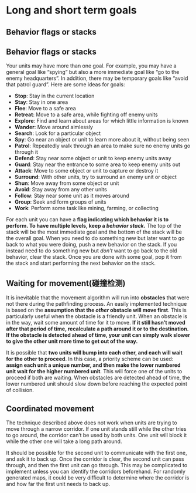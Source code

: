 # Long and short term goals

## Behavior flags or stacks

## Behavior flags or stacks

Your units may have more than one goal. For example, you may have a general goal like “spying” but also a more immediate goal like “go to the enemy headquarters”. In addition, there may be temporary goals like “avoid that patrol guard”. Here are some ideas for goals:

- **Stop**: Stay in the current location
- **Stay**: Stay in one area
- **Flee**: Move to a safe area
- **Retreat**: Move to a safe area, while fighting off enemy units
- **Explore**: Find and learn about areas for which little information is known
- **Wander**: Move around aimlessly
- **Search**: Look for a particular object
- **Spy**: Go near an object or unit to learn more about it, without being seen
- **Patrol**: Repeatedly walk through an area to make sure no enemy units go through it
- **Defend**: Stay near some object or unit to keep enemy units away
- **Guard**: Stay near the entrance to some area to keep enemy units out
- **Attack**: Move to some object or unit to capture or destroy it
- **Surround**: With other units, try to surround an enemy unit or object
- **Shun**: Move away from some object or unit
- **Avoid**: Stay away from any other units
- **Follow**: Stay near some unit as it moves around
- **Group**: Seek and form groups of units
- **Work**: Perform some task like mining, farming, or collecting

For each unit you can have a **flag indicating which behavior it is to perform. To have multiple levels, keep a *behavior stack*.** The top of the stack will be the most immediate goal and the bottom of the stack will be the overall goal. When you need to do something new but later want to go back to what you were doing, push a new behavior on the stack. If you instead need to do something new but *don’t* want to go back to the old behavior, clear the stack. Once you are done with some goal, pop it from the stack and start performing the next behavior on the stack.

## Waiting for movement(碰撞检测)

It is inevitable that the movement algorithm will run into **obstacles** that were not there during the pathfinding process. An easily implemented technique is based on the **assumption that the *other* obstacle will move first**. This is particularly useful when the obstacle is a friendly unit. When an obstacle is in the way, wait some amount of time for it to move. **If it still hasn’t moved after that period of time, recalculate a path around it or to the destination. If the obstacle is detected ahead of time, your unit can simply walk slower to give the other unit more time to get out of the way.**

It is possible that **two units will bump into each other, and each will wait for the other to proceed**. In this case, a priority scheme can be used: **assign each unit a unique number, and then make the lower numbered unit wait for the higher numbered unit**. This will force one of the units to proceed if both are waiting. When obstacles are detected ahead of time, the lower numbered unit should slow down before reaching the expected point of collision.

## Coordinated movement

The technique described above does not work when units are trying to move through a narrow corridor. If one unit stands still while the other tries to go around, the corridor can’t be used by both units. One unit will block it while the other one will take a long path around.

It should be possible for the second unit to communicate with the first one, and ask it to back up. Once the corridor is clear, the second unit can pass through, and then the first unit can go through. This may be complicated to implement unless you can identify the corridors beforehand. For randomly generated maps, it could be very difficult to determine where the corridor is and how far the first unit needs to back up.